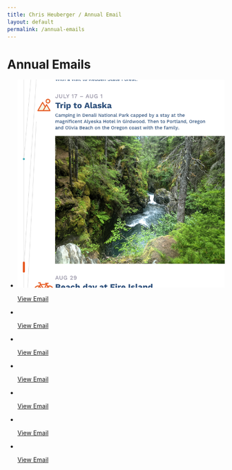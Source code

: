 ```yaml
---
title: Chris Heuberger / Annual Email
layout: default
permalink: /annual-emails
---
```


<div class="main-content">

  <h1 class="page-title">Annual Emails</h1>

  <section class="list-wrapper">
    <ul class="list-mc">
      <li class="list-mc__item">
        <img class="list-mc__img list-mc__img-border" src="assets/img/annual-emails/2021-email.png" alt="" loading="lazy">
        <div class="list-mc__text">
          <p class="list-mc__resources with-just-btn"><a class="btn" href="https://mailchi.mp/b9312c04e59f/holiday-greetings-from-chris-jillian-2021" target="_blank" rel="noopener">View Email</a></p>
        </div>
      </li>
      <li class="list-mc__item">
        <img class="list-mc__img list-mc__img-border" src="assets/img/annual-emails/2020-email.png" alt="" loading="lazy">
        <div class="list-mc__text">
          <p class="list-mc__resources with-just-btn"><a class="btn" href="https://mailchi.mp/872124aa0b31/holiday-greetings-from-chris-jillian" target="_blank" rel="noopener">View Email</a></p>
        </div>
      </li>
      <li class="list-mc__item">
        <img class="list-mc__img" src="assets/img/annual-emails/2019-email.gif" alt="" loading="lazy">
        <div class="list-mc__text">
          <p class="list-mc__resources with-just-btn"><a class="btn" href="https://mailchi.mp/a845c9462ec5/chris-and-jillians-year-in-review-vol-3-2499437" target="_blank" rel="noopener">View Email</a></p>
        </div>
      </li>
      <li class="list-mc__item">
        <img class="list-mc__img" src="assets/img/annual-emails/2018-email.png" alt="" loading="lazy">
        <div class="list-mc__text">
          <p class="list-mc__resources with-just-btn"><a class="btn" href="https://mailchi.mp/4dd90c5df63c/chris-and-jillians-year-in-review-vol-3-1593029" target="_blank" rel="noopener">View Email</a></p>
        </div>
      </li>
      <li class="list-mc__item">
        <img class="list-mc__img list-mc__img-border" src="assets/img/annual-emails/2017-email.gif" alt="" loading="lazy">
        <div class="list-mc__text">
          <p class="list-mc__resources with-just-btn"><a class="btn" href="https://mailchi.mp/87699b70824a/chris-and-jillians-year-in-review-vol-3-2017" target="_blank" rel="noopener">View Email</a></p>
        </div>
      </li>
      <li class="list-mc__item">
        <img class="list-mc__img list-mc__img-border" src="assets/img/annual-emails/2016-email.png" alt="" loading="lazy">
        <div class="list-mc__text">
          <p class="list-mc__resources with-just-btn"><a class="btn" href="https://us12.campaign-archive.com/?u=2cbbb19993437ae8bf67e4549&id=e9b3b71832" target="_blank" rel="noopener">View Email</a></p>
        </div>
      </li>
      <li class="list-mc__item">
        <img class="list-mc__img list-mc__img-border" src="assets/img/annual-emails/2015-email.png" alt="" loading="lazy">
        <div class="list-mc__text">
          <p class="list-mc__resources with-just-btn"><a class="btn" href="https://us12.campaign-archive.com/?u=2cbbb19993437ae8bf67e4549&id=52ce19ee2c" target="_blank" rel="noopener">View Email</a></p>
        </div>
      </li>
    </ul>
  </section>

</div>